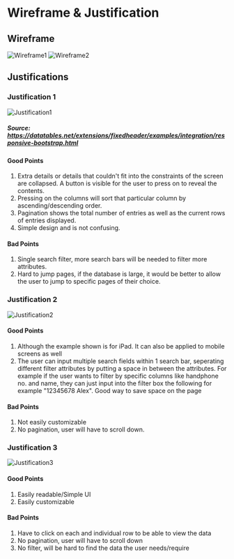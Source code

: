# Wireframe & Justification

## Wireframe

![Wireframe1](assets/WireframeMobile1.png)
![Wireframe2](assets/WireframeMobile2.png)

## Justifications

### Justification 1

![Justification1](assets/MobileExample1.png)
##### Source: https://datatables.net/extensions/fixedheader/examples/integration/responsive-bootstrap.html

#### Good Points

1. Extra details or details that couldn't fit into the constraints of the screen are collapsed. A button is visible for the user to press on to reveal the contents.
2. Pressing on the columns will sort that particular column by ascending/descending order.
3. Pagination shows the total number of entries as well as the current rows of entries displayed.
4. Simple design and is not confusing.

#### Bad Points

1. Single search filter, more search bars will be needed to filter more attributes.
2. Hard to jump pages, if the database is large, it would be better to allow the user to jump to specific pages of their choice.

### Justification 2

![Justification2](https://media.springernature.com/lw685/springer-static/image/art%3A10.1186%2Fs13059-015-0595-3/MediaObjects/13059_2015_595_Fig1_HTML.gif)

#### Good Points

1. Although the example shown is for iPad. It can also be applied to mobile screens as well
2. The user can input multiple search fields within 1 search bar, seperating different filter attributes by putting a space in between the attributes. For example
   if the user wants to filter by specific columns like handphone no. and name, they can just input into the filter box the following for example "12345678 Alex". Good way to save space on the page

#### Bad Points

1. Not easily customizable
2. No pagination, user will have to scroll down.

### Justification 3

![Justification3](assets/sampleDataViewer.png)

#### Good Points

1. Easily readable/Simple UI
2. Easily customizable

#### Bad Points

1. Have to click on each and individual row to be able to view the data
2. No pagination, user will have to scroll down
3. No filter, will be hard to find the data the user needs/require
